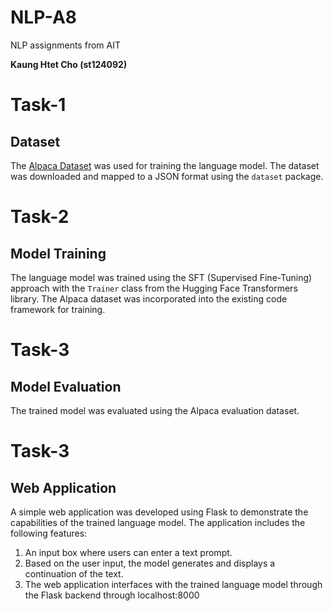 # NLP-A8
NLP assignments from AIT

**Kaung Htet Cho (st124092)**

# Task-1
## Dataset

The [Alpaca Dataset](https://github.com/instruction-data-collection/alpaca-data) was used for training the language model. The dataset was downloaded and mapped to a JSON format using the `dataset` package.

# Task-2
## Model Training

The language model was trained using the SFT (Supervised Fine-Tuning) approach with the `Trainer` class from the Hugging Face Transformers library. The Alpaca dataset was incorporated into the existing code framework for training.

# Task-3
## Model Evaluation

The trained model was evaluated using the Alpaca evaluation dataset. 

# Task-3
## Web Application

A simple web application was developed using Flask to demonstrate the capabilities of the trained language model. The application includes the following features:

1. An input box where users can enter a text prompt.
2. Based on the user input, the model generates and displays a continuation of the text.
3. The web application interfaces with the trained language model through the Flask backend through localhost:8000
